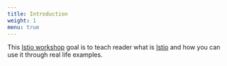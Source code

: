 ```yaml
---
title: Introduction
weight: 1
menu: true
---
```


This [Istio workshop](https://github.com/goreleaser/goreleaser) goal is to teach reader
what is [Istio](https://istio.io) and how you can use it through real life examples.